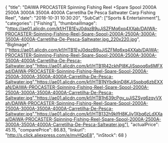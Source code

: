 {
	"title": "DAIWA PROCASTER Spinning Fishing Reel +Spare Spool 2000A 2500A 3000A 3500A 4000A Carretilha De Pesca Saltwater Carp Fishing Reel",
	"date": "2018-10-31 10:30:20",
	"SubCat": ["Sports & Entertainment"],
	"categories": ["Fishing"],
	"thumbnailImage": "https://ae01.alicdn.com/kf/HTB1EyJ0dqzB9uJjSZFMq6xq4XXab/DAIWA-PROCASTER-Spinning-Fishing-Reel-Spare-Spool-2000A-2500A-3000A-3500A-4000A-Carretilha-De-Pesca-Saltwater.jpg_220x220.jpg",
	"BigImage": ["https://ae01.alicdn.com/kf/HTB1EyJ0dqzB9uJjSZFMq6xq4XXab/DAIWA-PROCASTER-Spinning-Fishing-Reel-Spare-Spool-2000A-2500A-3000A-3500A-4000A-Carretilha-De-Pesca-Saltwater.jpg","https://ae01.alicdn.com/kf/HTB1R42ckhPI8KJjSspoq6x6MFXad/DAIWA-PROCASTER-Spinning-Fishing-Reel-Spare-Spool-2000A-2500A-3000A-3500A-4000A-Carretilha-De-Pesca-Saltwater.jpg","https://ae01.alicdn.com/kf/HTB1NYbdkjnD8KJjSspbq6zbEXXaN/DAIWA-PROCASTER-Spinning-Fishing-Reel-Spare-Spool-2000A-2500A-3000A-3500A-4000A-Carretilha-De-Pesca-Saltwater.jpg","https://ae01.alicdn.com/kf/HTB1h639cPgy_uJjSZSyq6zqvVXah/DAIWA-PROCASTER-Spinning-Fishing-Reel-Spare-Spool-2000A-2500A-3000A-3500A-4000A-Carretilha-De-Pesca-Saltwater.jpg","https://ae01.alicdn.com/kf/HTB132h9klfH8KJjy1Xbq6zLdXXaa/DAIWA-PROCASTER-Spinning-Fishing-Reel-Spare-Spool-2000A-2500A-3000A-3500A-4000A-Carretilha-De-Pesca-Saltwater.jpg"],
	"actualPrice": 45.15,
	"comparePrice": 86.83,
	"linkurl": "http://s.click.aliexpress.com/e/mvHQqE8",
	"inStock": 68
}

